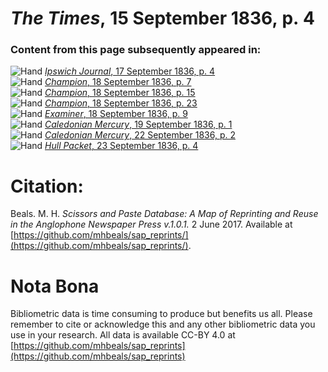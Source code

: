 # *The Times*, 15 September 1836, p. 4  
  
### Content from this page subsequently appeared in:  
![Hand](http://scissorsandpaste.net/wp-content/uploads/2017/06/smallhandpointer.png) [*Ipswich Journal*, 17 September 1836, p. 4](https://mhbeals.github.io/sap_html/Ipswich-Journal/Ipswich-Journal-17-September-1836-p-4)  
![Hand](http://scissorsandpaste.net/wp-content/uploads/2017/06/smallhandpointer.png) [*Champion*, 18 September 1836, p. 7](https://mhbeals.github.io/sap_html/Champion/Champion-18-September-1836-p-7)  
![Hand](http://scissorsandpaste.net/wp-content/uploads/2017/06/smallhandpointer.png) [*Champion*, 18 September 1836, p. 15](https://mhbeals.github.io/sap_html/Champion/Champion-18-September-1836-p-15)  
![Hand](http://scissorsandpaste.net/wp-content/uploads/2017/06/smallhandpointer.png) [*Champion*, 18 September 1836, p. 23](https://mhbeals.github.io/sap_html/Champion/Champion-18-September-1836-p-23)  
![Hand](http://scissorsandpaste.net/wp-content/uploads/2017/06/smallhandpointer.png) [*Examiner*, 18 September 1836, p. 9](https://mhbeals.github.io/sap_html/Examiner/Examiner-18-September-1836-p-9)  
![Hand](http://scissorsandpaste.net/wp-content/uploads/2017/06/smallhandpointer.png) [*Caledonian Mercury*, 19 September 1836, p. 1](https://mhbeals.github.io/sap_html/Caledonian-Mercury/Caledonian-Mercury-19-September-1836-p-1)  
![Hand](http://scissorsandpaste.net/wp-content/uploads/2017/06/smallhandpointer.png) [*Caledonian Mercury*, 22 September 1836, p. 2](https://mhbeals.github.io/sap_html/Caledonian-Mercury/Caledonian-Mercury-22-September-1836-p-2)  
![Hand](http://scissorsandpaste.net/wp-content/uploads/2017/06/smallhandpointer.png) [*Hull Packet*, 23 September 1836, p. 4](https://mhbeals.github.io/sap_html/Hull-Packet/Hull-Packet-23-September-1836-p-4)  


# Citation: 

Beals. M. H. *Scissors and Paste Database: A Map of Reprinting and Reuse in the Anglophone Newspaper Press v.1.0.1.* 2 June 2017. Available at [https://github.com/mhbeals/sap_reprints/](https://github.com/mhbeals/sap_reprints/). 

# Nota Bona

Bibliometric data is time consuming to produce but benefits us all. Please remember to cite or acknowledge this and any other bibliometric data you use in your research. All data is available CC-BY 4.0 at [https://github.com/mhbeals/sap_reprints](https://github.com/mhbeals/sap_reprints)